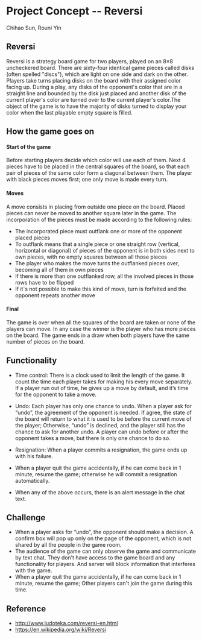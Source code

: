 # Project Concept -- Reversi

Chihao Sun, Rouni Yin

## Reversi

Reversi is a strategy board game for two players, played on an 8×8 uncheckered 
board. There are sixty-four identical game pieces called disks (often spelled 
"discs"), which are light on one side and dark on the other. Players take turns
placing disks on the board with their assigned color facing up. During a play, 
any disks of the opponent's color that are in a straight line and bounded by 
the disk just placed and another disk of the current player's color are turned 
over to the current player's color.The object of the game is to have the 
majority of disks turned to display your color when the last playable empty 
square is filled.

## How the game goes on

#### Start of the game

Before starting players decide which color will use each of them.
Next 4 pieces have to be placed in the central squares of the board, so that 
each pair of pieces of the same color form a diagonal between them.
The player with black pieces moves first; one only move is made every turn.
#### Moves
A move consists in placing from outside one piece on the board. Placed pieces 
can never be moved to another square later in the game.
The incorporation of the pieces must be made according to the following rules:

- The incorporated piece must outflank one or more of the opponent placed pieces
- To outflank means that a single piece or one straight row (vertical, 
horizontal or diagonal) of pieces of the opponent is in both sides next to own 
pieces, with no empty squares between all 
those pieces
- The player who makes the move turns the outflanked pieces over, becoming all 
of them in own pieces
- If there is more than one outflanked row, all the involved pieces in those 
rows have to be flipped
- If it´s not possible to make this kind of move, turn is forfeited and the 
opponent repeats another move
#### Final
The game is over when all the squares of the board are taken or none of the 
players can move. In any case the winner is the player who has more pieces on
the board.
The game ends in a draw when both players have the same number of pieces on the 
board.

## Functionality
- Time control: There is a clock used to limit the length of the game. It count 
the time each 
player takes for making his every move separately. If a player run out of time, 
he gives up a move by default, and it’s time for the opponent to take a move.

- Undo: Each player has only one chance to undo. When a player ask for “undo”, 
the agreement of the opponent is needed. If agree, the state of the board will 
return to what it is used to be before the current move of the player; 
Otherwise, “undo” is declined, and the player still has the chance to ask for
another undo. A player can undo before or after the opponent 
takes a move, but there Is only one chance to do so.

- Resignation: When a player commits a resignation, the game ends up with his 
failure.

- When a player quit the game accidentally, if he can come back in 1 minute, 
resume the game;
otherwise he will commit a resignation automatically.

- When any of the above occurs, there is an alert message in the chat text.

## Challenge
- When a player asks for “undo”, the opponent should make a decision. A confirm 
box will pop up only on the page of the opponent, which is not shared by all 
the people in the game room.
- The audience of the game can only observe the game and communicate by text 
chat. They don’t have access to the game board and any functionality for 
players. And server will block information that interferes with the game.
- When a player quit the game accidentally, if he can come back in 1 minute, 
resume the game; Other players can't join the game during this time.

## Reference
- http://www.ludoteka.com/reversi-en.html
- https://en.wikipedia.org/wiki/Reversi

